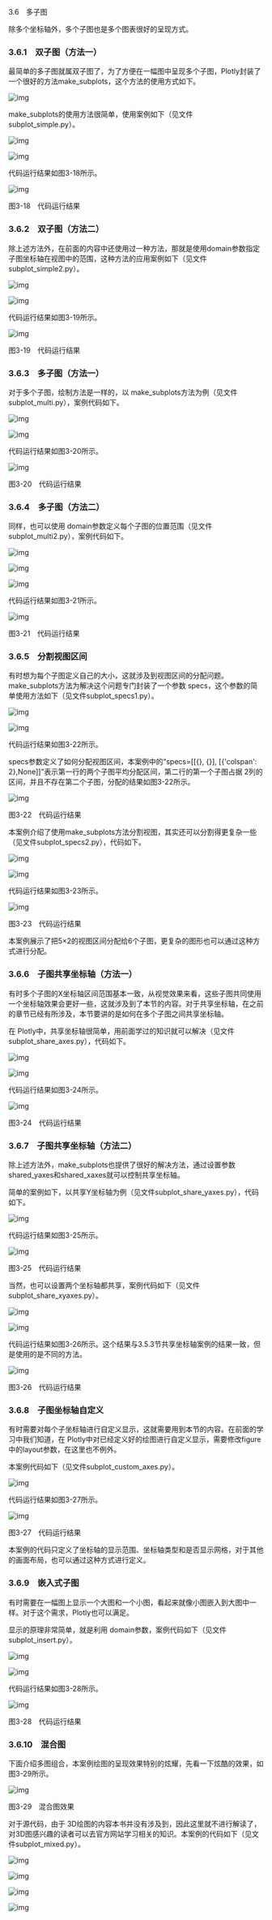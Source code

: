 3.6　多子图

除多个坐标轴外，多个子图也是多个图表很好的呈现方式。

### 3.6.1　双子图（方法一）

最简单的多子图就属双子图了，为了方便在一幅图中呈现多个子图，Plotly封装了一个很好的方法make_subplots，这个方法的使用方式如下。

![img](https://cdn.nlark.com/yuque/0/2022/jpeg/21473765/1644303445443-5bf62e9c-f99a-477b-a638-6afc2936fc1a.jpeg)

make_subplots的使用方法很简单，使用案例如下（见文件subplot_simple.py）。

![img](https://cdn.nlark.com/yuque/0/2022/jpeg/21473765/1644303445940-8f8cb314-de21-4226-afdf-1885efba025f.jpeg)

![img](https://cdn.nlark.com/yuque/0/2022/jpeg/21473765/1644303446356-574a73e2-cfda-4e3a-bf48-5d7d5f807502.jpeg)

代码运行结果如图3-18所示。

![img](https://cdn.nlark.com/yuque/0/2022/jpeg/21473765/1644303446672-a11863f2-2fcc-467d-8667-815b8fcae2d4.jpeg)

图3-18　代码运行结果

### 3.6.2　双子图（方法二）

除上述方法外，在前面的内容中还使用过一种方法，那就是使用domain参数指定子图坐标轴在视图中的范围，这种方法的应用案例如下（见文件 subplot_simple2.py）。

![img](https://cdn.nlark.com/yuque/0/2022/jpeg/21473765/1644303447048-f2d4d52e-4537-469e-b114-ac991a9ec645.jpeg)

![img](https://cdn.nlark.com/yuque/0/2022/jpeg/21473765/1644303447425-fc190726-6d34-46a1-bf1d-58ff54b0adb3.jpeg)

代码运行结果如图3-19所示。

![img](https://cdn.nlark.com/yuque/0/2022/jpeg/21473765/1644303447748-be01b81b-7e66-4282-b4d3-a6535017776f.jpeg)

图3-19　代码运行结果

### 3.6.3　多子图（方法一）

对于多个子图，绘制方法是一样的，以 make_subplots方法为例（见文件subplot_multi.py），案例代码如下。

![img](https://cdn.nlark.com/yuque/0/2022/jpeg/21473765/1644303448107-7c666a52-6e7f-4580-be3c-e8bf86b1ced9.jpeg)

![img](https://cdn.nlark.com/yuque/0/2022/jpeg/21473765/1644303448461-b66e8547-47dd-4f76-8728-244cfabffa39.jpeg)

代码运行结果如图3-20所示。

![img](https://cdn.nlark.com/yuque/0/2022/jpeg/21473765/1644303448804-6a0100f3-e7ed-4361-b0d6-bd5872dc29b2.jpeg)

图3-20　代码运行结果

### 3.6.4　多子图（方法二）

同样，也可以使用 domain参数定义每个子图的位置范围（见文件subplot_multi2.py），案例代码如下。

![img](https://cdn.nlark.com/yuque/0/2022/jpeg/21473765/1644303449152-83958b98-c2c3-4d79-b541-2681355228f5.jpeg)

![img](https://cdn.nlark.com/yuque/0/2022/jpeg/21473765/1644303449510-700be923-4485-43f3-a7af-b19495061ce9.jpeg)

![img](https://cdn.nlark.com/yuque/0/2022/jpeg/21473765/1644303449807-efeb7d0d-5201-4f20-8b26-fc8cbafa02fc.jpeg)

代码运行结果如图3-21所示。

![img](https://cdn.nlark.com/yuque/0/2022/jpeg/21473765/1644303450239-c32e5074-4bf5-466b-9557-bc793459861f.jpeg)

图3-21　代码运行结果

### 3.6.5　分割视图区间

有时想为每个子图定义自己的大小，这就涉及到视图区间的分配问题。make_subplots方法为解决这个问题专门封装了一个参数 specs，这个参数的简单使用方法如下（见文件subplot_specs1.py）。

![img](https://cdn.nlark.com/yuque/0/2022/jpeg/21473765/1644303450761-166da43d-236d-4115-a076-4497bd10237a.jpeg)

![img](https://cdn.nlark.com/yuque/0/2022/jpeg/21473765/1644303451307-0647d4d7-2961-4446-8243-31274b23ff71.jpeg)

代码运行结果如图3-22所示。

specs参数定义了如何分配视图区间，本案例中的“specs=[[{}, {}], [{'colspan': 2},None]]”表示第一行的两个子图平均分配区间，第二行的第一个子图占据 2列的区间，并且不存在第二个子图，分配的结果如图3-22所示。

![img](https://cdn.nlark.com/yuque/0/2022/jpeg/21473765/1644303451848-185e27aa-9bc2-47ac-a79f-5810bb76aa2b.jpeg)

图3-22　代码运行结果

本案例介绍了使用make_subplots方法分割视图，其实还可以分割得更复杂一些（见文件subplot_specs2.py），代码如下。

![img](https://cdn.nlark.com/yuque/0/2022/jpeg/21473765/1644303452281-be1959e5-8849-42bb-b2cb-a38adc82d609.jpeg)

![img](https://cdn.nlark.com/yuque/0/2022/jpeg/21473765/1644303452846-b8cd74a3-9055-4aa0-a3e1-10eff04ee09a.jpeg)

代码运行结果如图3-23所示。

![img](https://cdn.nlark.com/yuque/0/2022/jpeg/21473765/1644303453369-cc6b403a-a73a-4579-a5af-826019b95b14.jpeg)

图3-23　代码运行结果

本案例展示了把5×2的视图区间分配给6个子图，更复杂的图形也可以通过这种方式进行分配。

### 3.6.6　子图共享坐标轴（方法一）

有时多个子图的X坐标轴区间范围基本一致，从视觉效果来看，这些子图共同使用一个坐标轴效果会更好一些，这就涉及到了本节的内容。对于共享坐标轴，在之前的章节已经有所涉及，本节要讲的是如何在多个子图之间共享坐标轴。

在 Plotly中，共享坐标轴很简单，用前面学过的知识就可以解决（见文件subplot_share_axes.py），代码如下。

![img](https://cdn.nlark.com/yuque/0/2022/jpeg/21473765/1644303453824-3148fc56-4aa8-43c4-9408-b80c4d21d55f.jpeg)

![img](https://cdn.nlark.com/yuque/0/2022/jpeg/21473765/1644303454386-36f856ec-ff93-4ad4-ac45-f340d60dc928.jpeg)

代码运行结果如图3-24所示。

![img](https://cdn.nlark.com/yuque/0/2022/jpeg/21473765/1644303454964-29f23457-b3a8-41e0-bb29-55dc4c748ade.jpeg)

图3-24　代码运行结果

### 3.6.7　子图共享坐标轴（方法二）

除上述方法外，make_subplots也提供了很好的解决方法，通过设置参数shared_yaxes和shared_xaxes就可以控制共享坐标轴。

简单的案例如下，以共享Y坐标轴为例（见文件subplot_share_yaxes.py），代码如下。

![img](https://cdn.nlark.com/yuque/0/2022/jpeg/21473765/1644303455467-9856861e-8cb2-49c5-8007-f308e7dc647a.jpeg)

代码运行结果如图3-25所示。

![img](https://cdn.nlark.com/yuque/0/2022/jpeg/21473765/1644303456047-1a22777c-5130-43e8-bdbd-a4b7ab846f51.jpeg)

图3-25　代码运行结果

当然，也可以设置两个坐标轴都共享，案例代码如下（见文件 subplot_share_xyaxes.py）。

![img](https://cdn.nlark.com/yuque/0/2022/jpeg/21473765/1644303456993-dfa00c38-463b-4288-8d0a-2b9d6b2d4566.jpeg)

![img](https://cdn.nlark.com/yuque/0/2022/jpeg/21473765/1644303457494-a9e3fcd2-9d8d-4724-b6ee-2bb0396ef74c.jpeg)

代码运行结果如图3-26所示。这个结果与3.5.3节共享坐标轴案例的结果一致，但是使用的是不同的方法。

![img](https://cdn.nlark.com/yuque/0/2022/jpeg/21473765/1644303457942-b4099d80-aacc-438e-b3e6-07db92053906.jpeg)

图3-26　代码运行结果

### 3.6.8　子图坐标轴自定义

有时需要对每个子坐标轴进行自定义显示，这就需要用到本节的内容。在前面的学习中我们知道，在 Plotly中对已经定义好的绘图进行自定义显示，需要修改figure中的layout参数，在这里也不例外。

本案例代码如下（见文件subplot_custom_axes.py）。

![img](https://cdn.nlark.com/yuque/0/2022/jpeg/21473765/1644303458574-f680e0dc-787c-4d63-9140-0a25406b3603.jpeg)

代码运行结果如图3-27所示。

![img](https://cdn.nlark.com/yuque/0/2022/jpeg/21473765/1644303459212-4599d722-a643-41a3-8a79-2b3257894e30.jpeg)

图3-27　代码运行结果

本案例的代码只定义了坐标轴的显示范围、坐标轴类型和是否显示网格，对于其他的画面布局，也可以通过这种方式进行定义。

### 3.6.9　嵌入式子图

有时需要在一幅图上显示一个大图和一个小图，看起来就像小图嵌入到大图中一样。对于这个需求，Plotly也可以满足。

显示的原理非常简单，就是利用 domain参数，案例代码如下（见文件subplot_insert.py）。

![img](https://cdn.nlark.com/yuque/0/2022/jpeg/21473765/1644303459679-3ee8a2ae-f87e-482f-9d68-b6cb4c98d108.jpeg)

![img](https://cdn.nlark.com/yuque/0/2022/jpeg/21473765/1644303460127-070f46e9-07f0-4330-b2f7-a99127b081db.jpeg)

代码运行结果如图3-28所示。

![img](https://cdn.nlark.com/yuque/0/2022/jpeg/21473765/1644303460647-7a76f933-6b3e-4674-a8b4-8799a4f3c9f0.jpeg)

图3-28　代码运行结果

### 3.6.10　混合图

下面介绍多图组合，本案例绘图的呈现效果特别的炫耀，先看一下炫酷的效果，如图3-29所示。

![img](https://cdn.nlark.com/yuque/0/2022/jpeg/21473765/1644303461210-91cc08a7-c4d9-4ebc-8e72-6187e110622c.jpeg)

图3-29　混合图效果

对于源代码，由于 3D绘图的内容本书并没有涉及到，因此这里就不进行解读了，对3D图感兴趣的读者可以去官方网站学习相关的知识。本案例的代码如下（见文件subplot_mixed.py）。

![img](https://cdn.nlark.com/yuque/0/2022/jpeg/21473765/1644303461750-9600950b-86d5-4862-95dd-189ef876d837.jpeg)

![img](https://cdn.nlark.com/yuque/0/2022/jpeg/21473765/1644303462241-0d5e9694-1080-487d-9e1f-f125a27708f0.jpeg)

![img](https://cdn.nlark.com/yuque/0/2022/jpeg/21473765/1644303462754-cf93d033-810a-48a8-9818-a90598a084fc.jpeg)

![img](https://cdn.nlark.com/yuque/0/2022/jpeg/21473765/1644303463284-2310115a-d50e-4a81-8bb1-3714c3153ccd.jpeg)
